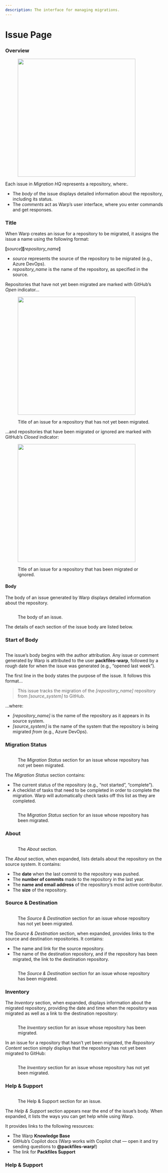 ```yaml
---
description: The interface for managing migrations.
---
```


# Issue Page

### Overview

<figure><img src="../../../.gitbook/assets/image (2) (1).png" alt="" width="375"><figcaption></figcaption></figure>

Each issue in _Migration HQ_ represents a repository, where:.

* The _body_ of the issue displays detailed information about the repository, including its status.
* The _comments_ act as Warp’s user interface, where you enter commands and get responses.

### Title

When Warp creates an issue for a repository to be migrated, it assigns the issue a name using the following format:

**\[**_source_**]\[**_repository\_name_**]**

* _source_ represents the source of the repository to be migrated (e.g., Azure DevOps).
* _repository\_name_ is the name of the repository, as specified in the source.

Repositories that have not yet been migrated are marked with GitHub’s _Open_ indicator...

<figure><img src="../../../.gitbook/assets/image (1) (1) (1).png" alt="" width="375"><figcaption><p>Title of an issue for a repository that has not yet been migrated.</p></figcaption></figure>

...and repositories that have been migrated or ignored are marked with GitHub’s _Closed_ indicator:

<figure><img src="../../../.gitbook/assets/image (2) (1) (1).png" alt="" width="375"><figcaption><p>Title of an issue for a repository that has been migrated or ignored.</p></figcaption></figure>

#### Body

The body of an issue generated by Warp displays detailed information about the repository.

<figure><img src="../../../.gitbook/assets/image.png" alt=""><figcaption><p>The body of an issue.</p></figcaption></figure>

The details of each section of the issue body are listed below.

### Start of Body

<figure><img src="../../../.gitbook/assets/image (1).png" alt=""><figcaption></figcaption></figure>

The issue’s body begins with the author attribution. Any issue or comment generated by Warp is attributed to the user **packfiles-warp**, followed by a rough date for when the issue was generated (e.g., “opened last week”).

The first line in the body states the purpose of the issue. It follows this format...

> This issue tracks the migration of the _\[repository\_name]_ repository from _\[source\_system]_ to GitHub.

...where:

* _\[repository\_name]_ is the name of the repository as it appears in its source system.
* _\[source\_system]_ is the name of the system that the repository is being migrated _from_ (e.g., Azure DevOps).

### Migration Status

<figure><img src="../../../.gitbook/assets/image (2).png" alt=""><figcaption><p>The <em>Migration Status</em> section for an issue whose repository has not yet been migrated.</p></figcaption></figure>

The _Migration Status_ section contains:

* The current status of the repository (e.g., “not started”, “complete”).
* A checklist of tasks that need to be completed in order to complete the migration. Warp will automatically check tasks off this list as they are completed.

<figure><img src="../../../.gitbook/assets/image (45).png" alt=""><figcaption><p>The <em>Migration Status</em> section for an issue whose repository has been migrated.</p></figcaption></figure>

### About

<figure><img src="../../../.gitbook/assets/image (3).png" alt=""><figcaption><p>The <em>About</em> section.</p></figcaption></figure>

The _About_ section, when expanded, lists details about the repository on the source system. It contains:

* The **date** when the last commit to the repository was pushed.
* The **number of commits** made to the repository in the last year.
* The **name and email address** of the repository’s most active contributor.
* The **size** of the repository.

### Source & Destination

<figure><img src="../../../.gitbook/assets/image (4).png" alt=""><figcaption><p>The <em>Source &#x26; Destination</em> section for an issue whose repository has not yet been migrated.</p></figcaption></figure>

The _Source & Destination_ section, when expanded, provides links to the source and destination repositories. It contains:

* The name and link for the source repository.
* The name of the destination repository, and if the repository has been migrated, the link to the destination repository.

<figure><img src="../../../.gitbook/assets/image (46).png" alt=""><figcaption><p>The <em>Source &#x26; Destination</em> section for an issue whose repository has been migrated.</p></figcaption></figure>

### Inventory

The _Inventory_ section, when expanded, displays information about the migrated repository, providing the date and time when the repository was migrated as well as a link to the destination repository:

<figure><img src="../../../.gitbook/assets/image (49).png" alt=""><figcaption><p>The <em>Inventory</em> section for an issue whose repository has been migrated.</p></figcaption></figure>

In an issue for a repository that hasn’t yet been migrated, the _Repository Content_ section simply displays that the repository has not yet been migrated to GitHub:

<figure><img src="../../../.gitbook/assets/image (48).png" alt=""><figcaption><p>The <em>Inventory</em> section for an issue whose repository has not yet been migrated.</p></figcaption></figure>

### Help & Support 

<figure><img src="../../../.gitbook/assets/image (8).png" alt=""><figcaption><p>The Help &#x26; Support section for an issue.</p></figcaption></figure>

The _Help & Support_ section appears near the end of the issue’s body. When expanded, it lists the ways you can get help while using Warp.

It provides links to the following resources:

* The Warp **Knowledge Base**
* GitHub’s Copilot docs (Warp works with Copilot chat — open it and try sending questions to **@packfiles-warp!**)
* The link for **Packfiles Support**

### Help & Support 

<figure><img src="../../../.gitbook/assets/image (9).png" alt=""><figcaption></figcaption></figure>

